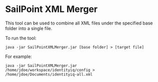# SailPoint XML Merger

This tool can be used to combine all XML files under the specified base folder into a single file.

To run the tool:

```java -jar SailPointXMLMerger.jar [base folder] > [target file]```

For example:

```java -jar SailPointXMLMerger.jar /home/jdoe/workspace/identityiq/config > /home/jdoe/Documents/identityiq-all.xml```
